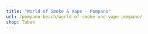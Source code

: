```yaml
---
title: "World of Smoke & Vape - Pompano"
url: /pompano-beach/world-of-smoke-und-vape-pompano/
shop: Tabak
---
```

